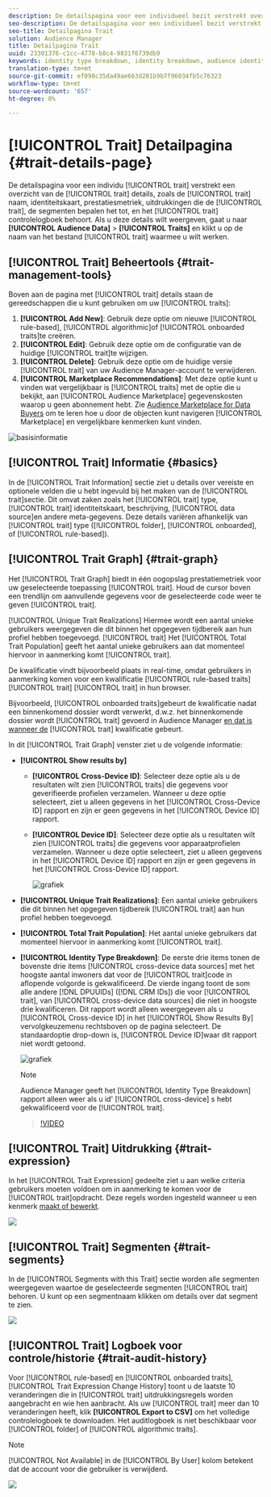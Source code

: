 ```yaml
---
description: De detailspagina voor een individueel bezit verstrekt overzicht van informatie zoals de het handelsnaam, identiteitskaart, prestatiesmetriek, uitdrukkingen die het bezit bepalen, segmenten het tot, en het logboek van de activiteitencontrole behoort. Als u deze details wilt weergeven, gaat u naar Audience Data > Traits en klikt u op de naam van het kenmerk waarmee u wilt werken.
seo-description: De detailspagina voor een individueel bezit verstrekt overzicht van informatie zoals de het handelsnaam, identiteitskaart, prestatiesmetriek, uitdrukkingen die het bezit bepalen, segmenten het tot, en het logboek van de activiteitencontrole behoort. Als u deze details wilt weergeven, gaat u naar Audience Data > Traits en klikt u op de naam van het kenmerk waarmee u wilt werken.
seo-title: Detailpagina Trait
solution: Audience Manager
title: Detailpagina Trait
uuid: 23301376-c1cc-4778-b8c4-9831f6739db9
keywords: identity type breakdown, identity breakdown, audience identity reporting, cross-device, cross-device ID, device ID
translation-type: tm+mt
source-git-commit: ef098c35da49ae663d201b9b7f96034fb5c76323
workflow-type: tm+mt
source-wordcount: '657'
ht-degree: 0%

---
```



# [!UICONTROL Trait] Detailpagina {#trait-details-page}

De detailspagina voor een individu [!UICONTROL trait] verstrekt een overzicht van de [!UICONTROL trait] details, zoals de [!UICONTROL trait] naam, identiteitskaart, prestatiesmetriek, uitdrukkingen die de [!UICONTROL trait], de segmenten bepalen het tot, en het [!UICONTROL trait] controlelogboek behoort. Als u deze details wilt weergeven, gaat u naar **[!UICONTROL Audience Data]** > **[!UICONTROL Traits]** en klikt u op de naam van het bestand [!UICONTROL trait] waarmee u wilt werken.

## [!UICONTROL Trait] Beheertools {#trait-management-tools}

Boven aan de pagina met [!UICONTROL trait] details staan de gereedschappen die u kunt gebruiken om uw [!UICONTROL traits]:

1. **[!UICONTROL Add New]**: Gebruik deze optie om nieuwe [!UICONTROL rule-based], [!UICONTROL algorithmic]of [!UICONTROL onboarded traits]te creëren.
2. **[!UICONTROL Edit]**: Gebruik deze optie om de configuratie van de huidige [!UICONTROL trait]te wijzigen.
3. **[!UICONTROL Delete]**: Gebruik deze optie om de huidige versie [!UICONTROL trait] van uw Audience Manager-account te verwijderen.
4. **[!UICONTROL Marketplace Recommendations]**: Met deze optie kunt u vinden wat vergelijkbaar is [!UICONTROL traits] met de optie die u bekijkt, aan [!UICONTROL Audience Marketplace] gegevenskosten waarop u geen abonnement hebt. Zie [Audience Marketplace for Data Buyers](../audience-marketplace/marketplace-data-buyers/marketplace-data-buyers.md) om te leren hoe u door de objecten kunt navigeren [!UICONTROL Marketplace] en vergelijkbare kenmerken kunt vinden.

![basisinformatie](assets/basic-trait-information.png)

## [!UICONTROL Trait] Informatie {#basics}

In de [!UICONTROL Trait Information] sectie ziet u details over vereiste en optionele velden die u hebt ingevuld bij het maken van de [!UICONTROL trait]sectie. Dit omvat zaken zoals het [!UICONTROL trait] type, [!UICONTROL trait] identiteitskaart, beschrijving, [!UICONTROL data source]en andere meta-gegevens. Deze details variëren afhankelijk van [!UICONTROL trait] type ([!UICONTROL folder], [!UICONTROL onboarded], of [!UICONTROL rule-based]).

## [!UICONTROL Trait Graph] {#trait-graph}

Het [!UICONTROL Trait Graph] biedt in één oogopslag prestatiemetriek voor uw geselecteerde toepassing [!UICONTROL trait]. Houd de cursor boven een trendlijn om aanvullende gegevens voor de geselecteerde code weer te geven [!UICONTROL trait].

[!UICONTROL Unique Trait Realizations] Hiermee wordt een aantal unieke gebruikers weergegeven die dit binnen het opgegeven tijdbereik aan hun profiel hebben toegevoegd. [!UICONTROL trait] Het [!UICONTROL Total Trait Population] geeft het aantal unieke gebruikers aan dat momenteel hiervoor in aanmerking komt [!UICONTROL trait].

De kwalificatie vindt bijvoorbeeld plaats in real-time, omdat gebruikers in aanmerking komen voor een kwalificatie [!UICONTROL rule-based traits][!UICONTROL trait] [!UICONTROL trait] in hun browser.

Bijvoorbeeld, [!UICONTROL onboarded traits]gebeurt de kwalificatie nadat een binnenkomend dossier wordt verwerkt, d.w.z. het binnenkomende dossier wordt [!UICONTROL trait] gevoerd in Audience Manager [en dat is wanneer de](../../faq/faq-inbound-data-ingestion.md) [!UICONTROL trait] kwalificatie gebeurt.

In dit [!UICONTROL Trait Graph] venster ziet u de volgende informatie:

* **[!UICONTROL Show results by]**
   * **[!UICONTROL Cross-Device ID]**: Selecteer deze optie als u de resultaten wilt zien [!UICONTROL traits] die gegevens voor geverifieerde profielen verzamelen. Wanneer u deze optie selecteert, ziet u alleen gegevens in het [!UICONTROL Cross-Device ID] rapport en zijn er geen gegevens in het [!UICONTROL Device ID] rapport.
   * **[!UICONTROL Device ID]**: Selecteer deze optie als u resultaten wilt zien [!UICONTROL traits] die gegevens voor apparaatprofielen verzamelen. Wanneer u deze optie selecteert, ziet u alleen gegevens in het [!UICONTROL Device ID] rapport en zijn er geen gegevens in het [!UICONTROL Cross-Device ID] rapport.

      ![grafiek](assets/trait-summary.gif)

* **[!UICONTROL Unique Trait Realizations]**: Een aantal unieke gebruikers die dit binnen het opgegeven tijdbereik [!UICONTROL trait] aan hun profiel hebben toegevoegd.
* **[!UICONTROL Total Trait Population]**: Het aantal unieke gebruikers dat momenteel hiervoor in aanmerking komt [!UICONTROL trait].

* **[!UICONTROL Identity Type Breakdown]**: De eerste drie items tonen de bovenste drie items [!UICONTROL cross-device data sources] met het hoogste aantal inwoners dat voor de [!UICONTROL trait]code in aflopende volgorde is gekwalificeerd. De vierde ingang toont de som alle andere [!DNL DPUUIDs] ([!DNL CRM IDs]) die voor [!UICONTROL trait], van [!UICONTROL cross-device data sources] die niet in hoogste drie kwalificeren. Dit rapport wordt alleen weergegeven als u [!UICONTROL Cross-device ID] in het [!UICONTROL Show Results By] vervolgkeuzemenu rechtsboven op de pagina selecteert. De standaardoptie drop-down is, [!UICONTROL Device ID]waar dit rapport niet wordt getoond.

   ![grafiek](assets/trait-identity.png)

   >[!NOTE]
   >
   >Audience Manager geeft het [!UICONTROL Identity Type Breakdown] rapport alleen weer als u id&#39; [!UICONTROL cross-device] s hebt gekwalificeerd voor de [!UICONTROL trait].

   >[!VIDEO](https://video.tv.adobe.com/v/27977/)

## [!UICONTROL Trait] Uitdrukking {#trait-expression}

In het [!UICONTROL Trait Expression] gedeelte ziet u aan welke criteria gebruikers moeten voldoen om in aanmerking te komen voor de [!UICONTROL trait]opdracht. Deze regels worden ingesteld wanneer u een kenmerk [maakt of bewerkt](../../features/traits/about-trait-builder.md).

![](assets/traitExpression.png)

## [!UICONTROL Trait] Segmenten {#trait-segments}

In de [!UICONTROL Segments with this Trait] sectie worden alle segmenten weergegeven waartoe de geselecteerde segmenten [!UICONTROL trait] behoren. U kunt op een segmentnaam klikken om details over dat segment te zien.

![](assets/traitSegments.png)

## [!UICONTROL Trait] Logboek voor controle/historie {#trait-audit-history}

Voor [!UICONTROL rule-based] en [!UICONTROL onboarded traits], [!UICONTROL Trait Expression Change History] toont u de laatste 10 veranderingen die in [!UICONTROL trait] uitdrukkingsregels worden aangebracht en wie hen aanbracht. Als uw [!UICONTROL trait] meer dan 10 veranderingen heeft, klik **[!UICONTROL Export to CSV]** om het volledige controlelogboek te downloaden. Het auditlogboek is niet beschikbaar voor [!UICONTROL folder] of [!UICONTROL algorithmic traits].

>[!NOTE]
>
>[!UICONTROL Not Available] in de [!UICONTROL By User] kolom betekent dat de account voor die gebruiker is verwijderd.

![](assets/traitHistory.png)